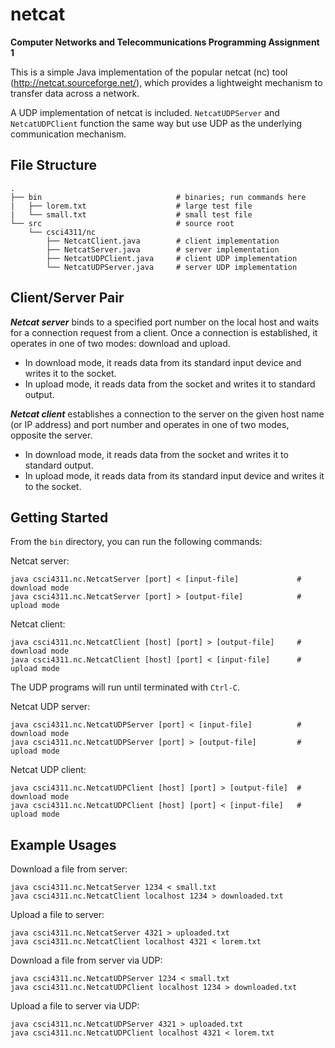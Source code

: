 # netcat

**Computer Networks and Telecommunications Programming Assignment 1**

This is a simple Java implementation of the popular netcat (nc) tool (http://netcat.sourceforge.net/), which provides a lightweight mechanism to transfer data across a network.

A UDP implementation of netcat is included. `NetcatUDPServer` and `NetcatUDPClient` function the same way but use UDP as the underlying communication mechanism.

## File Structure

    .
    ├── bin                              # binaries; run commands here
    |   ├── lorem.txt                    # large test file
    |   └── small.txt                    # small test file
    └── src                              # source root
        └── csci4311/nc
            ├── NetcatClient.java        # client implementation
            ├── NetcatServer.java        # server implementation
            ├── NetcatUDPClient.java     # client UDP implementation
            └── NetcatUDPServer.java     # server UDP implementation

## Client/Server Pair

***Netcat server*** binds to a specified port number on the local host and waits for a connection request from a client. Once a connection is established, it operates in one of two modes: download and upload.
* In download mode, it reads data from its standard input device and writes it to the socket.
* In upload mode, it reads data from the socket and writes it to standard output.

***Netcat client*** establishes a connection to the server on the given host name (or IP address) and port
number and operates in one of two modes, opposite the server.
* In download mode, it reads data from the socket and writes it to standard output.
* In upload mode, it reads data from its standard input device and writes it to the socket.

## Getting Started
From the `bin` directory, you can run the following commands:

Netcat server:
```
java csci4311.nc.NetcatServer [port] < [input-file]             # download mode
java csci4311.nc.NetcatServer [port] > [output-file]            # upload mode
```

Netcat client:
```
java csci4311.nc.NetcatClient [host] [port] > [output-file]     # download mode
java csci4311.nc.NetcatClient [host] [port] < [input-file]      # upload mode
```
The UDP programs will run until terminated with `Ctrl-C`.

Netcat UDP server:
```
java csci4311.nc.NetcatUDPServer [port] < [input-file]          # download mode
java csci4311.nc.NetcatUDPServer [port] > [output-file]         # upload mode
```

Netcat UDP client:
```
java csci4311.nc.NetcatUDPClient [host] [port] > [output-file]  # download mode
java csci4311.nc.NetcatUDPClient [host] [port] < [input-file]   # upload mode
```

## Example Usages

Download a file from server:
```
java csci4311.nc.NetcatServer 1234 < small.txt
java csci4311.nc.NetcatClient localhost 1234 > downloaded.txt
```

Upload a file to server:
```
java csci4311.nc.NetcatServer 4321 > uploaded.txt
java csci4311.nc.NetcatClient localhost 4321 < lorem.txt
```

Download a file from server via UDP:
```
java csci4311.nc.NetcatUDPServer 1234 < small.txt
java csci4311.nc.NetcatUDPClient localhost 1234 > downloaded.txt
```

Upload a file to server via UDP:
```
java csci4311.nc.NetcatUDPServer 4321 > uploaded.txt
java csci4311.nc.NetcatUDPClient localhost 4321 < lorem.txt
```
